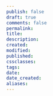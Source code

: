 ```yaml
---
publish: false
draft: true
comments: false
permalink: 
title: 
description:
created: 
modified:
published: 
cssclasses:
tags:
date:
date_created: 
aliases:
---
```

